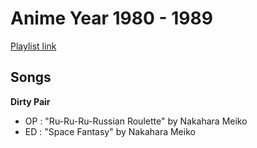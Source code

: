 # Anime Year 1980 - 1989

[Playlist link](https://open.spotify.com/user/fz230568w0ccmom2dg3zvxq1h/playlist/6sYDCCSNTd6og2oLvefJwA?si=7tBibCtSTO6lYHvLhLHa3Q)

## Songs

**Dirty Pair**
* OP : "Ru-Ru-Ru-Russian Roulette" by Nakahara Meiko
* ED : "Space Fantasy" by Nakahara Meiko